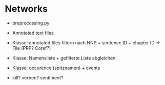 # Networks


- preprocessing.py
- Annotated text files
- Klasse: annotated files filtern nach NNP + sentence ID + chapter ID -> File (PRP? Coref?)
- Klasse: Namensliste + gefilterte Liste abgleichen 
- Klasse: occurence (spitznamen) + events

- kill? verben? sentiment? 
